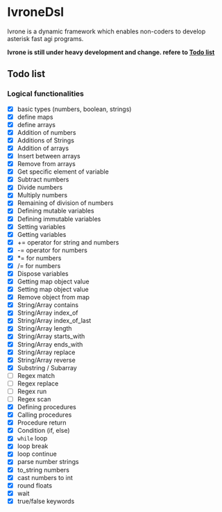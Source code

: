 # IvroneDsl

Ivrone is a dynamic framework which enables non-coders to develop asterisk
fast agi programs.

**Ivrone is still under heavy development and change. refere to [Todo list](#todo-list)**

## Todo list

### Logical functionalities
 - [x] basic types (numbers, boolean, strings)
 - [x] define maps
 - [x] define arrays
 - [x] Addition of numbers
 - [x] Additions of Strings
 - [x] Addition of arrays
 - [x] Insert between arrays
 - [x] Remove from arrays
 - [x] Get specific element of variable
 - [x] Subtract numbers
 - [x] Divide numbers
 - [x] Multiply numbers
 - [x] Remaining of division of numbers
 - [x] Defining mutable variables
 - [x] Defining immutable variables
 - [x] Setting variables
 - [x] Getting variables
 - [x] += operator for string and numbers
 - [x] -= operator for numbers
 - [x] \*= for numbers
 - [x] /= for numbers
 - [x] Dispose variables
 - [x] Getting map object value
 - [x] Setting map object value
 - [x] Remove object from map
 - [x] String/Array contains
 - [x] String/Array index_of
 - [x] String/Array index_of_last
 - [x] String/Array length
 - [x] String/Array starts_with
 - [x] String/Array ends_with
 - [x] String/Array replace
 - [x] String/Array reverse
 - [x] Substring / Subarray
 - [ ] Regex match
 - [ ] Regex replace
 - [ ] Regex run
 - [ ] Regex scan
 - [x] Defining procedures
 - [x] Calling procedures
 - [x] Procedure return
 - [x] Condition (if, else)
 - [x] `while` loop
 - [x] loop break
 - [x] loop continue
 - [x] parse number strings
 - [x] to_string numbers
 - [x] cast numbers to int
 - [x] round floats
 - [x] wait
 - [x] true/false keywords

